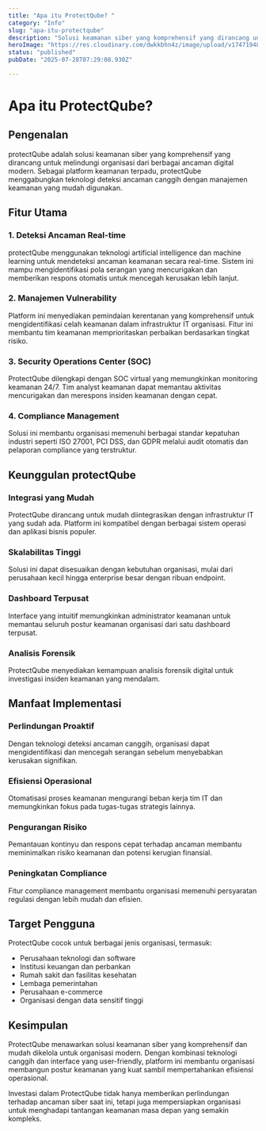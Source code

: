 ```yaml
---
title: "Apa itu ProtectQube? "
category: "Info"
slug: "apa-itu-protectqube"
description: "Solusi keamanan siber yang komprehensif yang dirancang untuk melindungi organisasi dari berbagai ancaman digital modern"
heroImage: "https://res.cloudinary.com/dwkkbhn4z/image/upload/v1747194830/atm-9590813_1280_11zon_xlxigx.png"
status: "published"
pubDate: "2025-07-28T07:29:08.930Z"

---
```








# Apa itu ProtectQube?

## Pengenalan

protectQube adalah solusi keamanan siber yang komprehensif yang dirancang untuk melindungi organisasi dari berbagai ancaman digital modern. Sebagai platform keamanan terpadu, protectQube menggabungkan teknologi deteksi ancaman canggih dengan manajemen keamanan yang mudah digunakan.

## Fitur Utama

### 1. Deteksi Ancaman Real-time
protectQube menggunakan teknologi artificial intelligence dan machine learning untuk mendeteksi ancaman keamanan secara real-time. Sistem ini mampu mengidentifikasi pola serangan yang mencurigakan dan memberikan respons otomatis untuk mencegah kerusakan lebih lanjut.

### 2. Manajemen Vulnerability
Platform ini menyediakan pemindaian kerentanan yang komprehensif untuk mengidentifikasi celah keamanan dalam infrastruktur IT organisasi. Fitur ini membantu tim keamanan memprioritaskan perbaikan berdasarkan tingkat risiko.

### 3. Security Operations Center (SOC)
ProtectQube dilengkapi dengan SOC virtual yang memungkinkan monitoring keamanan 24/7. Tim analyst keamanan dapat memantau aktivitas mencurigakan dan merespons insiden keamanan dengan cepat.

### 4. Compliance Management
Solusi ini membantu organisasi memenuhi berbagai standar kepatuhan industri seperti ISO 27001, PCI DSS, dan GDPR melalui audit otomatis dan pelaporan compliance yang terstruktur.

## Keunggulan protectQube

### Integrasi yang Mudah
ProtectQube dirancang untuk mudah diintegrasikan dengan infrastruktur IT yang sudah ada. Platform ini kompatibel dengan berbagai sistem operasi dan aplikasi bisnis populer.

### Skalabilitas Tinggi
Solusi ini dapat disesuaikan dengan kebutuhan organisasi, mulai dari perusahaan kecil hingga enterprise besar dengan ribuan endpoint.

### Dashboard Terpusat
Interface yang intuitif memungkinkan administrator keamanan untuk memantau seluruh postur keamanan organisasi dari satu dashboard terpusat.

### Analisis Forensik
ProtectQube menyediakan kemampuan analisis forensik digital untuk investigasi insiden keamanan yang mendalam.

## Manfaat Implementasi

### Perlindungan Proaktif
Dengan teknologi deteksi ancaman canggih, organisasi dapat mengidentifikasi dan mencegah serangan sebelum menyebabkan kerusakan signifikan.

### Efisiensi Operasional
Otomatisasi proses keamanan mengurangi beban kerja tim IT dan memungkinkan fokus pada tugas-tugas strategis lainnya.

### Pengurangan Risiko
Pemantauan kontinyu dan respons cepat terhadap ancaman membantu meminimalkan risiko keamanan dan potensi kerugian finansial.

### Peningkatan Compliance
Fitur compliance management membantu organisasi memenuhi persyaratan regulasi dengan lebih mudah dan efisien.

## Target Pengguna

ProtectQube cocok untuk berbagai jenis organisasi, termasuk:

- Perusahaan teknologi dan software
- Institusi keuangan dan perbankan
- Rumah sakit dan fasilitas kesehatan
- Lembaga pemerintahan
- Perusahaan e-commerce
- Organisasi dengan data sensitif tinggi

## Kesimpulan

ProtectQube menawarkan solusi keamanan siber yang komprehensif dan mudah dikelola untuk organisasi modern. Dengan kombinasi teknologi canggih dan interface yang user-friendly, platform ini membantu organisasi membangun postur keamanan yang kuat sambil mempertahankan efisiensi operasional.

Investasi dalam ProtectQube tidak hanya memberikan perlindungan terhadap ancaman siber saat ini, tetapi juga mempersiapkan organisasi untuk menghadapi tantangan keamanan masa depan yang semakin kompleks.
